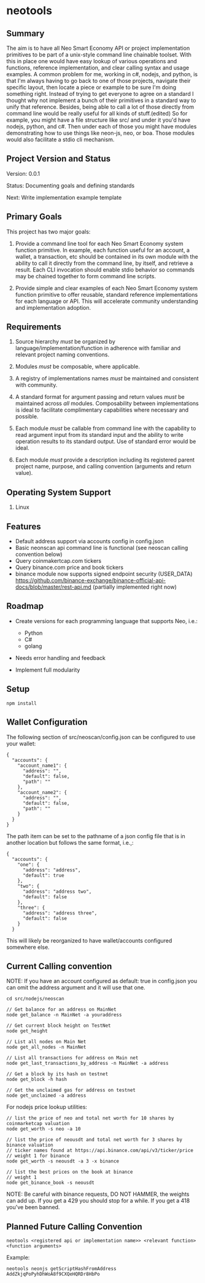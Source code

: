 # neotools

## Summary

The aim is to have all Neo Smart Economy API or project implementation primitives to be part of a unix-style command line chainable toolset. With this in place one would have easy lookup of various operations and functions, reference implementation, and clear calling syntax and usage examples. A common problem for me, working in c#, nodejs, and python, is that I'm always having to go back to one of those projects, navigate their specific layout, then locate a piece or example to be sure I'm doing something right. Instead of trying to get everyone to agree on a standard I thought why not implement a bunch of their primitives in a standard way to unify that reference. Besides, being able to call a lot of those directly from command line would be really useful for all kinds of stuff.(edited)
So for example, you might have a file structure like src/ and under it you'd have nodejs, python, and c#. Then under each of those you might have modules demonstrating how to use things like neon-js, neo, or boa. Those modules would also facilitate a stdio cli mechanism.

## Project Version and Status

Version: 0.0.1

Status: Documenting goals and defining standards

Next: Write implementation example template

## Primary Goals
This project has two major goals:

1. Provide a command line tool for each Neo Smart Economy system function primitive. In example,
each function useful for an account, a wallet, a transaction, etc should be contained in its own module with
the ability to call it directly from the command line, by itself, and retrieve a result. Each CLI invocation should
enable stdio behavior so commands may be chained together to form command line scripts.

2. Provide simple and clear examples of each Neo Smart Economy system function primitive to offer reusable, standard
reference implementations for each language or API. This will accelerate community understanding and implementation adoption.

## Requirements

1. Source hierarchy *must* be organized by language/implementation/function in adherence with familiar and relevant project naming conventions.

2. Modules *must* be composable, where applicable.

3. A registry of implementations names *must* be maintained and consistent with community.

4. A standard format for argument passing and return values *must* be maintained across *all* modules. Composability between
implementations is ideal to facilitate complimentary capabilities where necessary and possible.

5. Each module *must* be callable from command line with the capability to read argument input from its standard input and the ability to write operation results to its standard output. Use of standard error would be ideal.

6. Each module *must* provide a description including its registered parent project name, purpose, and calling convention (arguments and return value).

## Operating System Support
1. Linux

## Features

* Default address support via accounts config in config.json
* Basic neonscan api command line is functional (see neoscan calling convention below)
* Query coinmakertcap.com tickers
* Query binance.com price and book tickers
* binance module now supports signed endpoint security (USER_DATA)  https://github.com/binance-exchange/binance-official-api-docs/blob/master/rest-api.md (partially implemented right now)


## Roadmap

* Create versions for each programming language that supports Neo, i.e.:
  - Python
  - C#
  - golang

* Needs error handling and feedback
* Implement full modularity

## Setup

`npm install`


## Wallet Configuration

The following section of src/neoscan/config.json can be configured to use your wallet:

```
{
  "accounts": {
    "account_name1": {
      "address": "",
      "default": false,
      "path": ""
    },
    "account_name2": {
      "address": "",
      "default": false,
      "path": ""
    }
  }
}
```

The path item can be set to the pathname of a json config file that is in another location but follows the same format, i.e.,:

```
{
  "accounts": {
    "one": {
      "address": "address",
      "default": true
    },  
    "two": {
      "address": "address two",
      "default": false
    },  
    "three": {
      "address": "address three",
      "default": false
    }   
  }

```

This will likely be reorganized to have wallet/accounts configured somewhere else.

## Current Calling convention

NOTE: If you have an account configured as default: true in config.json you can omit the address argument and it will use that one.

```
cd src/nodejs/neoscan

// Get balance for an address on MainNet
node get_balance -n MainNet -a youraddress

// Get current block height on TestNet
node get_height

// List all nodes on Main Net
node get_all_nodes -n MainNet

// List all transactions for address on Main net
node get_last_transactions_by_address -n MainNet -a address

// Get a block by its hash on testnet
node get_block -h hash

// Get the unclaimed gas for address on testnet
node get_unclaimed -a address

```

For nodejs price lookup utilities:

```
// list the price of neo and total net worth for 10 shares by coinmarketcap valuation
node get_worth -s neo -a 10

// list the price of neousdt and total net worth for 3 shares by binance valuation
// ticker names found at https://api.binance.com/api/v3/ticker/price
// weight 1 for binance
node get_worth -s neousdt -a 3 -x binance

// list the best prices on the book at binance
// weight 1
node get_binance_book -s neousdt
```

NOTE: Be careful with binance requests, DO NOT HAMMER, the weights can add up. If you get a 429 you should stop for a while.
If you get a 418 you've been banned.


## Planned Future Calling Convention

```
neotools <registered api or implementation name>> <relevant function> <function arguments>
```

Example:

```
neotools neonjs getScriptHashFromAddress AddZkjqPoPyhDhWoA8f9CXQeHQRDr8HbPo




```
